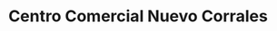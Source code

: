 ---
title: "Centro Comercial Nuevo Corrales"
url: /corrales/centro-comercial-nuevo-corrales/
shop: centro comercial
---